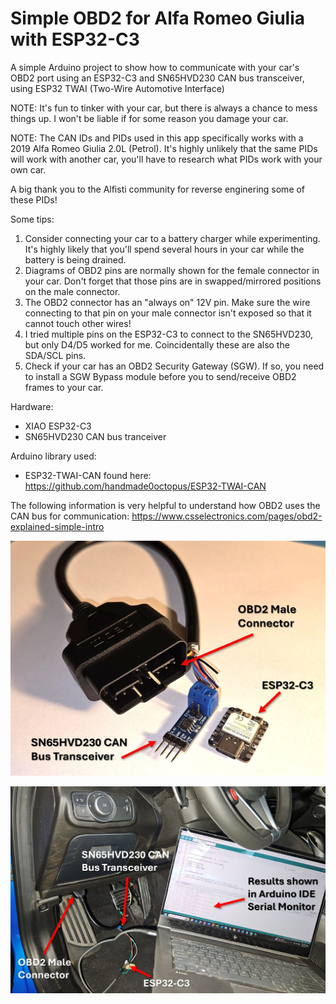 # Simple OBD2 for Alfa Romeo Giulia with ESP32-C3
 
 A simple Arduino project to show how to communicate with your car's OBD2 port using an ESP32-C3 and SN65HVD230 CAN bus transceiver, using ESP32 TWAI (Two-Wire Automotive Interface)

NOTE: It's fun to tinker with your car, but there is always a chance to mess things up. I won't be liable if for some reason you damage your car.

NOTE: The CAN IDs and PIDs used in this app specifically works with a 2019 Alfa Romeo Giulia 2.0L (Petrol). It's highly unlikely that the same PIDs will work with another car, you'll have to research what PIDs work with your own car.

A big thank you to the Alfisti community for reverse enginering some of these PIDs!

Some tips:

1) Consider connecting your car to a battery charger while experimenting. It's highly likely that you'll spend several hours in your car while the battery is being drained.
2) Diagrams of OBD2 pins are normally shown for the female connector in your car. Don't forget that those pins are in swapped/mirrored positions on the male connector.
3) The OBD2 connector has an "always on" 12V pin. Make sure the wire connecting to that pin on your male connector isn't exposed so that it cannot touch other wires!
4) I tried multiple pins on the ESP32-C3 to connect to the SN65HVD230, but only D4/D5 worked for me. Coincidentally these are also the SDA/SCL pins.
5) Check if your car has an OBD2 Security Gateway (SGW). If so, you need to install a SGW Bypass module before you to send/receive OBD2 frames to your car.

Hardware:
 - XIAO ESP32-C3
 - SN65HVD230 CAN bus tranceiver

Arduino library used:
 - ESP32-TWAI-CAN found here: https://github.com/handmade0octopus/ESP32-TWAI-CAN

The following information is very helpful to understand how OBD2 uses the CAN bus for communication:
   https://www.csselectronics.com/pages/obd2-explained-simple-intro

![Hardware](https://github.com/ClaudeMarais/Simple_OBD2_for_AlfaRomeoGiulia/blob/main/Images/Hardware.jpg?raw=true)

![Setup](https://github.com/ClaudeMarais/Simple_OBD2_for_AlfaRomeoGiulia/blob/main/Images/Setup.jpg?raw=true)
